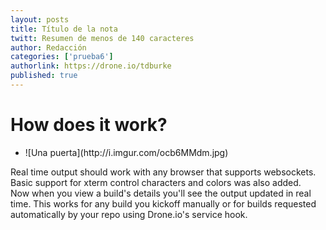 ```yaml
---
layout: posts 
title: Título de la nota 
twitt: Resumen de menos de 140 caracteres 
author: Redacción 
categories: ['prueba6']
authorlink: https://drone.io/tdburke 
published: true
---
```


# How does it work?

<!--  figure-slider -->                  
<div class="figure-slider">
	<div class="slider flexslider">
	<ul class="slides">
		<li>
	  		![Una puerta](http://i.imgur.com/ocb6MMdm.jpg)
	  	</li>
	 </ul>
	</div> 
<span>Real time output should work with any browser that supports websockets.  Basic support for xterm control characters and colors was also added.</span>
</div>
Now when you view a build's details you'll see the output updated in real time.  This works for any build you kickoff manually or for builds requested automatically by your repo using Drone.io's service hook.